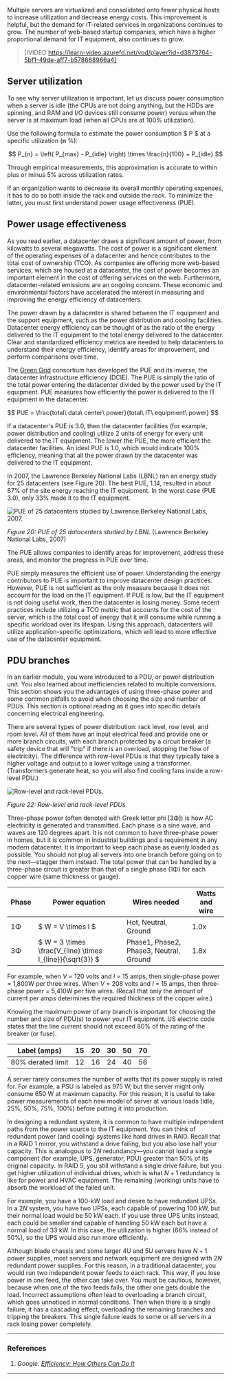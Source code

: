 Multiple servers are virtualized and consolidated onto fewer physical hosts to increase utilization and decrease energy costs. This improvement is helpful, but the demand for IT-related services in organizations continues to grow. The number of web-based startup companies, which have a higher proportional demand for IT equipment, also continues to grow. 

> [!VIDEO https://learn-video.azurefd.net/vod/player?id=d3873764-5bf1-49de-aff7-b578668966a4]

## Server utilization

To see why server utilization is important, let us discuss power consumption when a server is idle (the CPUs are not doing anything, but the HDDs are spinning, and RAM and I/O devices still consume power) versus when the server is at maximum load (when all CPUs are at 100% utilization).

Use the following formula to estimate the power consumption $ P $ at a specific utilization (**n** %):

$$ P_{n} = \left( P_{max} - P_{idle} \right) \times \frac{n}{100} + P_{idle} $$

Through empirical measurements, this approximation is accurate to within plus or minus 5% across utilization rates.

If an organization wants to decrease its overall monthly operating expenses, it has to do so both inside the rack and outside the rack. To minimize the latter, you must first understand power usage effectiveness (PUE).

## Power usage effectiveness

As you read earlier, a datacenter draws a significant amount of power, from kilowatts to several megawatts. The cost of power is a significant element of the operating expenses of a datacenter and hence contributes to the total cost of ownership (TCO). As companies are offering more web-based services, which are housed at a datacenter, the cost of power becomes an important element in the cost of offering services on the web. Furthermore, datacenter-related emissions are an ongoing concern. These economic and environmental factors have accelerated the interest in measuring and improving the energy efficiency of datacenters.

The power drawn by a datacenter is shared between the IT equipment and the support equipment, such as the power distribution and cooling facilities. Datacenter energy efficiency can be thought of as the ratio of the energy delivered to the IT equipment to the total energy delivered to the datacenter. Clear and standardized efficiency metrics are needed to help datacenters to understand their energy efficiency, identify areas for improvement, and perform comparisons over time.

The [Green Grid](http://www.thegreengrid.org/) consortium has developed the PUE and its inverse, the datacenter infrastructure efficiency (DCIE). The PUE is simply the ratio of the total power entering the datacenter divided by the power used by the IT equipment. PUE measures how efficiently the power is delivered to the IT equipment in the datacenter.

$$ PUE = \frac{total\ data\ center\ power\}{total\ IT\ equipment\ power\} $$

If a datacenter's PUE is 3.0, then the datacenter facilities (for example, power distribution and cooling) utilize 2 units of energy for every unit delivered to the IT equipment. The lower the PUE, the more efficient the datacenter facilities. An ideal PUE is 1.0, which would indicate 100% efficiency, meaning that all the power drawn by the datacenter was delivered to the IT equipment.

In 2007, the Lawrence Berkeley National Labs (LBNL) ran an energy study for 25 datacenters (see Figure 20). The best PUE, 1.14, resulted in about 87% of the site energy reaching the IT equipment. In the worst case (PUE 3.0), only 33% made it to the IT equipment.

![PUE of 25 datacenters studied by Lawrence Berkeley National Labs, 2007.](../media/pue-25-data-centers.png)

_Figure 20: PUE of 25 datacenters studied by LBNL_ (Lawrence Berkeley National Labs, 2007)

The PUE allows companies to identify areas for improvement, address these areas, and monitor the progress in PUE over time.

PUE simply measures the efficient use of power. Understanding the energy contributors to PUE is important to improve datacenter design practices. However, PUE is not sufficient as the only measure because it does not account for the load on the IT equipment. If PUE is low, but the IT equipment is not doing useful work, then the datacenter is losing money. Some recent practices include utilizing a TCO metric that accounts for the cost of the server, which is the total cost of energy that it will consume while running a specific workload over its lifespan. Using this approach, datacenters will utilize application-specific optimizations, which will lead to more effective use of the datacenter equipment.

## PDU branches

In an earlier module, you were introduced to a PDU, or power distribution unit. You also learned about inefficiencies related to multiple conversions. This section shows you the advantages of using three-phase power and some common pitfalls to avoid when choosing the size and number of PDUs. This section is optional reading as it goes into specific details concerning electrical engineering.

There are several types of power distribution: rack level, row level, and room level. All of them have an input electrical feed and provide one or more branch circuits, with each branch protected by a circuit breaker (a safety device that will "trip" if there is an overload, stopping the flow of electricity). The difference with row-level PDUs is that they typically take a higher voltage and output to a lower voltage using a transformer. (Transformers generate heat, so you will also find cooling fans inside a row-level PDU.)

![Row-level and rack-level PDUs.](../media/pdus-chart.png)

_Figure 22: Row-level and rack-level PDUs_

Three-phase power (often denoted with Greek letter phi [3Φ]) is how AC electricity is generated and transmitted. Each phase is a sine wave, and waves are 120 degrees apart. It is not common to have three-phase power in homes, but it is common in industrial buildings and a requirement in any modern datacenter. It is important to keep each phase as evenly loaded as possible. You should not plug all servers into one branch before going on to the next—stagger them instead. The total power that can be handled by a three-phase circuit is greater than that of a single phase (1Φ) for each copper wire (same thickness or gauge).

| Phase | Power equation                  | Wires needed | Watts and wire   |
|---|---|---|---|
| 1Φ    | $ W = V \times I $ | Hot, Neutral, Ground  | 1.0x |
| 3Φ    | $ W = 3 \times \frac{V_{line} \times I_{line}}{\sqrt{3}} $ | Phase1, Phase2, Phase3, Neutral, Ground  | 1.8x |

For example, when $V$ = 120 volts and $I$ = 15 amps, then single-phase power = 1,800W per three wires. When $V$ = 208 volts and $I$ = 15 amps, then three-phase power = 5,410W per five wires. (Recall that only the amount of current per amps determines the required thickness of the copper wire.)

Knowing the maximum power of any branch is important for choosing the number and size of PDU(s) to power your IT equipment. US electric code states that the line current should not exceed 80% of the rating of the breaker (or fuse).

|Label (amps)|15|20|30|50|70|
|--|--|--|--|--|--|
|80% derated limit|12|16|24|40|56|


A server rarely consumes the number of watts that its power supply is rated for. For example, a PSU is labeled as 975 W, but the server might only consume 650 W at maximum capacity. For this reason, it is useful to take power measurements of each new model of server at various loads (idle, 25%, 50%, 75%, 100%) before putting it into production.

In designing a redundant system, it is common to have multiple independent paths from the power source to the IT equipment. You can think of redundant power (and cooling) systems like hard drives in RAID. Recall that in a RAID 1 mirror, you withstand a drive failing, but you also lose half your capacity. This is analogous to $2N$ redundancy—you cannot load a single component (for example, UPS, generator, PDU) greater than 50% of its original capacity. In RAID 5, you still withstand a single drive failure, but you get higher utilization of individual drives, which is what $N+1$ redundancy is like for power and HVAC equipment. The remaining (working) units have to absorb the workload of the failed unit.

For example, you have a 100-kW load and desire to have redundant UPSs. In a $2N$ system, you have two UPSs, each capable of powering 100 kW, but their normal load would be 50 kW each. If you use three UPS units instead, each could be smaller and capable of handling 50 kW each but have a normal load of 33 kW. In this case, the utilization is higher (66% instead of 50%), so the UPS would also run more efficiently.

Although blade chassis and some larger 4U and 5U servers have $N+1$ power supplies, most servers and network equipment are designed with $2N$ redundant power supplies. For this reason, in a traditional datacenter, you would run two independent power feeds to each rack. This way, if you lose power in one feed, the other can take over. You must be cautious, however, because when one of the two feeds fails, the other one gets double the load. Incorrect assumptions often lead to overloading a branch circuit, which goes unnoticed in normal conditions. Then when there is a single failure, it has a cascading effect, overloading the remaining branches and tripping the breakers. This single failure leads to some or all servers in a rack losing power completely.
<br>
***

### References

1. _Google. [Efficiency: How Others Can Do It](http://www.google.com/about/datacenters/efficiency/external/)_

[^1]: <http://www.google.com/about/datacenters/efficiency/external/> "Google. *Efficiency: How Others Can Do It*" 

***
